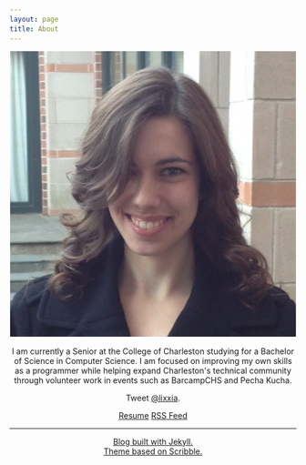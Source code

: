 ```yaml
---
layout: page
title: About
---
```

<center>
<img src="/images/me.png" class="circleimg">
<p>
I am currently a Senior at the College of Charleston studying for a Bachelor of Science in Computer Science. I am focused on improving my own skills as a programmer while helping expand Charleston's technical community through volunteer work in events such as BarcampCHS and Pecha Kucha.

Tweet [@lixxia](http://twitter.com/lixxia).

<div><a href="/images/cv.pdf" target="_blank" class="big-button red inline"><i class="fa fa-file-text"></i>  Resume</a> <a href="/feed.xml" target="_blank" class="big-button red inline"><i class="fa fa-rss"></i>  RSS Feed</a></div>

---

<a href="http://jekyllrb.com/" class="muted">Blog built with Jekyll.</a>
<br>
<a href="http://github.com/muan/scribble" class="muted">Theme based on Scribble.</a>


</center>




